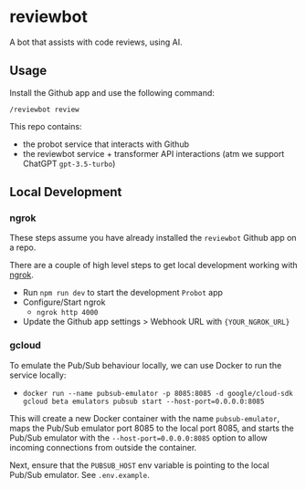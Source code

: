# reviewbot

A bot that assists with code reviews, using AI.

## Usage

Install the Github app and use the following command:
```
/reviewbot review
```


This repo contains:
- the probot service that interacts with Github
- the reviewbot service + transformer API interactions (atm we support ChatGPT `gpt-3.5-turbo`)

##  Local Development

### ngrok

These steps assume you have already installed the `reviewbot` Github app on a repo.

There are a couple of high level steps to get local development working with [ngrok](https://ngrok.com/).
- Run `npm run dev` to start the development `Probot` app
- Configure/Start ngrok
  - `ngrok http 4000`
- Update the Github app settings > Webhook URL with `{YOUR_NGROK_URL}`

### gcloud

To emulate the Pub/Sub behaviour locally, we can use Docker to run the service locally:

- `docker run --name pubsub-emulator -p 8085:8085 -d google/cloud-sdk gcloud beta emulators pubsub start --host-port=0.0.0.0:8085`

This will create a new Docker container with the name `pubsub-emulator`, maps the Pub/Sub emulator port 8085 to the local port 8085, and starts the Pub/Sub emulator with the `--host-port=0.0.0.0:8085` option to allow incoming connections from outside the container.

Next, ensure that the `PUBSUB_HOST` env variable is pointing to the local Pub/Sub emulator. See `.env.example`.

